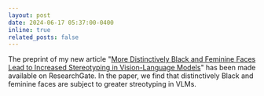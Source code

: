 ```yaml
---
layout: post
date: 2024-06-17 05:37:00-0400
inline: true
related_posts: false
---
```


The preprint of my new article "[More Distinctively Black and Feminine Faces Lead to Increased Stereotyping in Vision-Language Models](https://www.researchgate.net/publication/381473768_More_Distinctively_Black_and_Feminine_Faces_Lead_to_Increased_Stereotyping_in_Vision-Language_Models)" has been made available on ResearchGate. In the paper, we find that distinctively Black and feminine faces are subject to greater streotyping in VLMs.